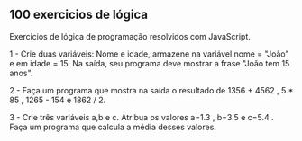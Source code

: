## 100 exercicios de lógica
Exercicios de lógica de programação resolvidos com JavaScript.

1 - Crie duas variáveis: Nome e idade, armazene na variável nome = "João" e em idade
= 15. Na saída, seu programa deve mostrar a frase "João tem 15 anos".

2 - Faça um programa que mostra na saída o resultado de 1356 + 4562 , 5 * 85 ,
1265 - 154 e 1862 / 2.

3 - Crie três variáveis a,b e c. Atribua os valores a=1.3 , b=3.5 e c=5.4 . Faça um
programa que calcula a média desses valores.
